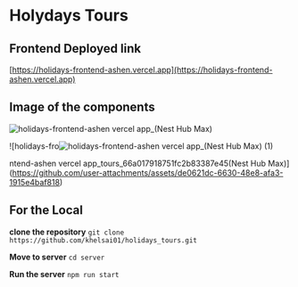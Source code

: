 # Holydays Tours

## Frontend Deployed link
[https://holidays-frontend-ashen.vercel.app](https://holidays-frontend-ashen.vercel.app)


## Image of the components

![holidays-frontend-ashen vercel app_(Nest Hub Max)](https://github.com/user-attachments/assets/11b6f713-99c4-4742-a771-c9bbde05035e)




![holidays-fro![holidays-frontend-ashen vercel app_(Nest Hub Max) (1)](https://github.com/user-attachments/assets/9da98b4d-e9b3-4e32-8138-e6fdd0645eca)

ntend-ashen vercel app_tours_66a017918751fc2b83387e45(Nest Hub Max)](https://github.com/user-attachments/assets/de0621dc-6630-48e8-afa3-1915e4baf818)


## For the Local

**clone the repository**
`git clone https://github.com/khelsai01/holidays_tours.git`

**Move to server**
`cd server`

**Run the server**
`npm run start`


